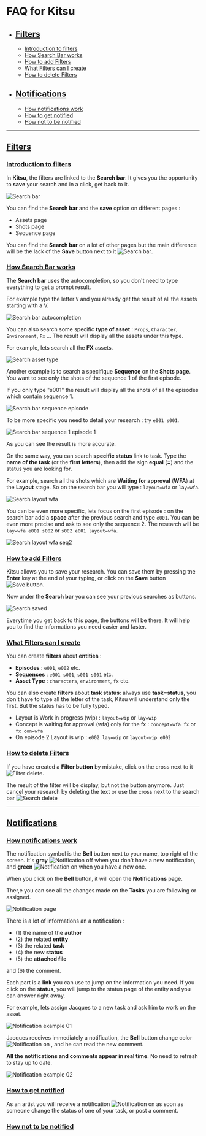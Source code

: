 # FAQ for Kitsu

* ## [Filters](#filters)
	* [Introduction to filters](#introduction-to-filters)
	* [How Search Bar works](#how-search-bar-work)
	* [How to add Filters](#how-to-add-filters)
	* [What Filters can I create](#what-filters-can-i-create)
	* [How to delete Filters](#how-to-delete-filters)
* ## [Notifications](#notifications)
	* [How notifications work](#how-notifications-work)
	* [How to get notified](#how-to-get-notified)
	* [How not to be notified](#how-not-to-be-notified)

-----------------------------------------	
 
## [Filters](#filters) 
### [Introduction to filters](#introduction-to-filters)

In **Kitsu**, the filters are linked to the **Search bar**. It gives you the opportunity to **save** your search and in a click, get back to it.
 
![Search bar](../img/faq/filter_search_bar.png)

You can find the **Search bar** and the **save** option on different pages : 
* Assets page
* Shots page
* Sequence page

You can find the **Search bar** on a lot of other pages but the main difference will be the lack of the **Save** button next to it ![Search bar](../img/faq/filter_save_button.png).

### [How Search Bar works](#how-search-bar-work)

The **Search bar** uses the autocompletion, so you don't need to type everything to get a prompt result.

For example type the letter `V` and you already get the result of all the assets starting with a V.

![Search bar autocompletion](../img/faq/filter_autocompletion.png)

You can also search some specific **type of asset** : `Props`, `Character`, `Environment`, `Fx` ... The result will display all the assets under this type.

For example, lets search all the **FX** assets. 
	
![Search asset type](../img/faq/filter_asset_type.png)

Another example is to search a specifique **Sequence** on the **Shots page**. You want to see only the shots of the sequence 1 of the first episode.

If you only type "s001" the result will display all the shots of all the episodes which contain sequence 1.

![Search bar sequence episode](../img/faq/filter_ep_seq.png)

To be more specific you need to detail your research : try `e001 s001`.

![Search bar sequence 1 episode 1](../img/faq/filter_ep_seq1.png)

As you can see the result is more accurate.

On the same way, you can search **specific status** link to task. Type the **name of the task** (or the **first letters**), then add the sign **equal** (**=**) and the status you are looking for.

For example, search all the shots which are **Waiting for approval** (**WFA**) at the **Layout** stage. So on the search bar you will type : `layout=wfa` or `lay=wfa`.

![Search layout wfa](../img/faq/filter_lay_wfa.png)

You can be even more specific, lets focus on the first episode : on the search bar add a **space** after the previous search and type `e001`. You can be even more precise and ask to see only the sequence 2. The research will be `lay=wfa e001 s002` or `s002 e001 layout=wfa`.

![Search layout wfa seq2](../img/faq/filter_lay_wfa_s002.png)

### [How to add Filters](#how-to-add-filters)

Kitsu allows you to save your research. You can save them by pressing tne **Enter** key at the end of your typing, or click on the **Save** button ![Save button](../img/faq/filter_save_button.png).

Now under the **Search bar** you can see your previous searches as buttons. 

![Search saved](../img/faq/filter_saved.png)

Everytime you get back to this page, the buttons will be there. It will help you to find the informations you need easier and faster.

### [What Filters can I create](#what-filters-can-i-create)

You can create **filters** about **entities** :
* **Episodes** : `e001`, `e002` etc.  
* **Sequences** : `e001 s001`, `s001 s001` etc.
* **Asset Type** : `characters`, `environment`, `fx` etc.

You can also create **filters** about **task status**: always use **task=status**, you don't have to type all the letter of the task, Kitsu will understand only the first. But the status has to be fully typed.
* Layout is Work in progress (wip) : `layout=wip` or `lay=wip`
* Concept is waiting for approval (wfa) only for the fx : `concept=wfa fx` or `fx con=wfa`
* On episode 2 Layout is wip : `e002 lay=wip` or `layout=wip e002`


### [How to delete Filters](#how-to-delete-filters)

If you have created a **Filter button** by mistake, click on the cross next to it ![Filter delete](../img/faq/filter_delete.png).

The result of the filter will be display, but not the button anymore. Just cancel your research by deleting the text or use the cross next to the search bar ![Search delete](../img/faq/filter_cross_delete.png)

-----------------------------------------

## [Notifications](#notifications)

### [How notifications work](#how-notifications-work)

The notification symbol is the **Bell** button next to your name, top right of the screen.
It's **gray** ![Notification off](../img/faq/notification_icon_off.png) when you don't have a new notification, and **green** ![Notification on](../img/faq/notification_icon_on.png) when you have a new one.

When you click on the **Bell** button, it will open the **Notifications** page.

Ther,e you can see all the changes made on the **Tasks** you are following or assigned. 

![Notification page](../img/faq/notification_page.png)

There is a lot of informations an a notification : 
* (1) the name of the **author**
* (2) the related **entity**
* (3) the related **task**
* (4) the new **status**
* (5) the **attached file**

and (6) the comment.

Each part is a **link** you can use to jump on the information you need. If you click on the **status**, you will jump to the status page of the entity and you can answer right away.

For example, lets assign Jacques to a new task and ask him to work on the asset.

![Notification example 01](../img/faq/notification_example01.png)

Jacques receives immediately a notification, the **Bell** button change color ![Notification on](../img/faq/notification_icon_on.png) , and he can read the new comment.

**All the notifications and comments appear in real time**. No need to refresh to stay up to date.

![Notification example 02](../img/faq/notification_example02.png)

### [How to get notified](#how-to-get-notified)

As an artist you will receive a notification ![Notification on](../img/faq/notification_icon_on.png) as soon as someone change the status of one of your task, or post a comment.

### [How not to be notified](#how-not-to-be-notified)